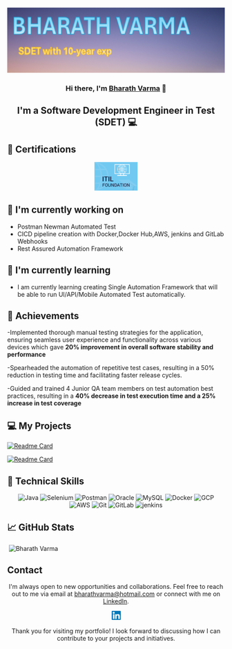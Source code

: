 <p align="left">
  <a href="https://www.linkedin.com/in/bharath-varma-87027493/" target="_blank" rel="noreferrer">
    <img src="images/Banner2.png" alt="My banner">
  </a>
</p>

<h3 align="center">Hi there, I'm <a href="https://www.linkedin.com/in/bharath-varma-87027493/" target="_blank" rel="noreferrer">Bharath Varma</a> 👋</h3>

<h2 align="center">I'm a Software Development Engineer in Test (SDET) 💻</h2>

## 🥇 Certifications
<p align="center">
  <img src="images/ITIL.png" alt="Bharath | ITIL Foundation" width="100 px"/>
</p>

## 🔭 I'm currently working on

- Postman Newman Automated Test
- CICD pipeline creation with Docker,Docker Hub,AWS, jenkins and GitLab Webhooks
- Rest Assured Automation Framework


## 🌱 I'm currently learning

- I am currently learning creating Single Automation Framework that will be able to run UI/API/Mobile Automated Test automatically.


## 🥇 Achievements

-Implemented thorough manual testing strategies for the application, ensuring
seamless user experience and functionality across various devices which gave
<b>20% improvement in overall software stability and performance</b>

-Spearheaded the automation of repetitive test cases, resulting in a 50% reduction in
testing time and facilitating faster release cycles.

-Guided and trained 4 Junior QA team members on test automation best practices,
resulting in a  <b>40% decrease in test execution time and a 25% increase in test
coverage </b>

## 💻 My Projects
[![Readme Card](https://github-readme-stats.vercel.app/api/pin/?username=bharath-ab&repo=ProductAPIRestAssured)](https://github.com/Bharath-ab/ProductAPIRestAssured)

[![Readme Card](https://github-readme-stats.vercel.app/api/pin/?username=bharath-ab&repo=PhoenixB2B)](https://github.com/Bharath-ab/PhoenixB2B)

## 💼 Technical Skills

<p align="center">
  <img src="https://img.shields.io/badge/Java-007396?style=for-the-badge&logo=java&logoColor=white" alt="Java">
  <img src="https://img.shields.io/badge/Selenium-43B02A?style=for-the-badge&logo=selenium&logoColor=white" alt="Selenium">
  <img src="https://img.shields.io/badge/Postman-FF6C37?style=for-the-badge&logo=postman&logoColor=white" alt="Postman">
<img src="https://img.shields.io/badge/oracle-%23F80000?style=for-the-badge&logo=googlecloud&logoColor=white" alt="Oracle">
  <img src="https://img.shields.io/badge/MySQL-4479A1?style=for-the-badge&logo=mysql&logoColor=white" alt="MySQL">
  <img src="https://img.shields.io/badge/Docker-2496ED?style=for-the-badge&logo=docker&logoColor=white" alt="Docker">
  <img src="https://img.shields.io/badge/googlecloud-%234285F4?style=for-the-badge&logo=googlecloud&logoColor=white" alt="GCP">
  <img src="https://img.shields.io/badge/AWS-232F3E?style=for-the-badge&logo=amazon-aws&logoColor=white" alt="AWS">
  <img src="https://img.shields.io/badge/Git-F05032?style=for-the-badge&logo=git&logoColor=white" alt="Git">
  <img src="https://img.shields.io/badge/GitLab-FCA121?style=for-the-badge&logo=gitlab&logoColor=white" alt="GitLab">
  <img src="https://www.vectorlogo.zone/logos/jenkins/jenkins-icon.svg" alt="jenkins" width="40" height="40"/> </a> <a href="https://www.linux.org/" target="_blank" rel="noreferrer"></a> 
</p>

## 📈 GitHub Stats

<p>&nbsp;<img align="center" src="https://github-readme-stats.vercel.app/api?username=bharath-ab&show_icons=true&locale=en" alt="Bharath Varma" /></p>

## Contact

<p align="center">I'm always open to new opportunities and collaborations. Feel free to reach out to me via email at <a href="mailto:bharathvarma@hotmail.com">bharathvarma@hotmail.com</a> or connect with me on <a href="https://www.linkedin.com/in/bharath-varma-87027493/">LinkedIn</a>.</p>

  <p align="center">
  <a href="https://www.linkedin.com/in/bharath-varma-87027493/">
    <img src="images/linkedin.svg" alt="Bharath Varma | LinkedIn" width="21px"/>
  </a>

</p>

<p align="center">Thank you for visiting my portfolio! I look forward to discussing how I can contribute to your projects and initiatives.</p>
